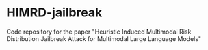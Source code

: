 # HIMRD-jailbreak
Code repository for the paper "Heuristic Induced Multimodal Risk Distribution Jailbreak Attack for Multimodal Large Language Models"
